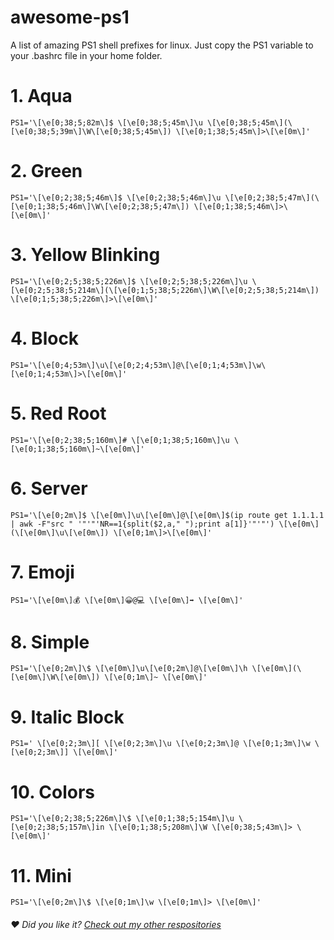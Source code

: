 # awesome-ps1
A list of amazing PS1 shell prefixes for linux. Just copy the PS1 variable to your .bashrc file in your home folder.

# 1. Aqua
```
PS1='\[\e[0;38;5;82m\]$ \[\e[0;38;5;45m\]\u \[\e[0;38;5;45m\](\[\e[0;38;5;39m\]\W\[\e[0;38;5;45m\]) \[\e[0;1;38;5;45m\]>\[\e[0m\]'

```
# 2. Green
```
PS1='\[\e[0;2;38;5;46m\]$ \[\e[0;2;38;5;46m\]\u \[\e[0;2;38;5;47m\](\[\e[0;1;38;5;46m\]\W\[\e[0;2;38;5;47m\]) \[\e[0;1;38;5;46m\]>\[\e[0m\]'
```
# 3. Yellow Blinking
```
PS1='\[\e[0;2;5;38;5;226m\]$ \[\e[0;2;5;38;5;226m\]\u \[\e[0;2;5;38;5;214m\](\[\e[0;1;5;38;5;226m\]\W\[\e[0;2;5;38;5;214m\]) \[\e[0;1;5;38;5;226m\]>\[\e[0m\]'
```
# 4. Block
```
PS1='\[\e[0;4;53m\]\u\[\e[0;2;4;53m\]@\[\e[0;1;4;53m\]\w\[\e[0;1;4;53m\]>\[\e[0m\]'
```
# 5. Red Root
```
PS1='\[\e[0;2;38;5;160m\]# \[\e[0;1;38;5;160m\]\u \[\e[0;1;38;5;160m\]~\[\e[0m\]'
```
# 6. Server
```
PS1='\[\e[0;2m\]$ \[\e[0m\]\u\[\e[0m\]@\[\e[0m\]$(ip route get 1.1.1.1 | awk -F"src " '"'"'NR==1{split($2,a," ");print a[1]}'"'"') \[\e[0m\](\[\e[0m\]\u\[\e[0m\]) \[\e[0;1m\]>\[\e[0m\]'
```
# 7. Emoji
```
PS1='\[\e[0m\]💰 \[\e[0m\]😀@💻 \[\e[0m\]➡️ \[\e[0m\]'
```
# 8. Simple
```
PS1='\[\e[0;2m\]\$ \[\e[0m\]\u\[\e[0;2m\]@\[\e[0m\]\h \[\e[0m\](\[\e[0m\]\W\[\e[0m\]) \[\e[0;1m\]~ \[\e[0m\]'
```
# 9. Italic Block
```
PS1=' \[\e[0;2;3m\][ \[\e[0;2;3m\]\u \[\e[0;2;3m\]@ \[\e[0;1;3m\]\w \[\e[0;2;3m\]] \[\e[0m\]'
```
# 10. Colors
```
PS1='\[\e[0;2;38;5;226m\]\$ \[\e[0;1;38;5;154m\]\u \[\e[0;2;38;5;157m\]in \[\e[0;1;38;5;208m\]\W \[\e[0;38;5;43m\]> \[\e[0m\]'
```
# 11. Mini
```
PS1='\[\e[0;2m\]\$ \[\e[0;1m\]\w \[\e[0;1m\]> \[\e[0m\]'
```
###### ❤️ Did you like it? [Check out my other respositories](https://www.github.com/wervice)
